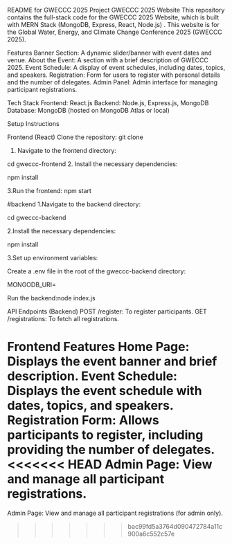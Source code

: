 README for GWECCC 2025 Project
GWECCC 2025 Website
This repository contains the full-stack code for the GWECCC 2025 Website, which is built with MERN Stack (MongoDB, Express, React, Node.js)
. This website is for the Global Water, Energy, and Climate Change Conference 2025 (GWECCC 2025).

Features
Banner Section: A dynamic slider/banner with event dates and venue.
About the Event: A section with a brief description of GWECCC 2025.
Event Schedule: A display of event schedules, including dates, topics, and speakers.
Registration: Form for users to register with personal details and the number of delegates.
Admin Panel: Admin interface for managing participant registrations.

Tech Stack
Frontend: React.js
Backend: Node.js, Express.js, MongoDB
Database: MongoDB (hosted on MongoDB Atlas or local)

Setup Instructions

Frontend (React)
Clone the repository:
git clone <repository-url>

1. Navigate to the frontend directory:

cd gweccc-frontend 2. Install the necessary dependencies:

npm install

3.Run the frontend:
npm start

#backend
1.Navigate to the backend directory:

cd gweccc-backend

2.Install the necessary dependencies:

npm install

3.Set up environment variables:

Create a .env file in the root of the gweccc-backend directory:

MONGODB_URI=<your-mongodb-connection-string>

Run the backend:node index.js

API Endpoints (Backend)
POST /register: To register participants.
GET /registrations: To fetch all registrations.

Frontend Features
Home Page: Displays the event banner and brief description.
Event Schedule: Displays the event schedule with dates, topics, and speakers.
Registration Form: Allows participants to register, including providing the number of delegates.
<<<<<<< HEAD
Admin Page: View and manage all participant registrations.
=======
Admin Page: View and manage all participant registrations (for admin only).

> > > > > > > bac99fd5a3764d090472784a11c900a6c552c57e
